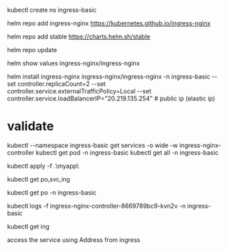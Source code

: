 kubectl create ns ingress-basic

helm repo add ingress-nginx https://kubernetes.github.io/ingress-nginx

helm repo add stable https://charts.helm.sh/stable

helm repo update

helm show values ingress-nginx/ingress-nginx

helm install ingress-nginx ingress-nginx/ingress-nginx -n ingress-basic --set controller.replicaCount=2 --set controller.service.externalTrafficPolicy=Local --set controller.service.loadBalancerIP="20.219.135.254" # public ip (elastic ip)

# validate 
kubectl --namespace ingress-basic get services -o wide -w ingress-nginx-controller
kubectl get pod -n ingress-basic
kubectl get all -n ingress-basic

kubectl apply -f .\myapp\

kubectl get po,svc,ing

kubectl get po -n ingress-basic 

kubectl logs -f ingress-nginx-controller-8669789bc9-kvn2v -n ingress-basic

kubectl get ing

access the service using Address from ingress